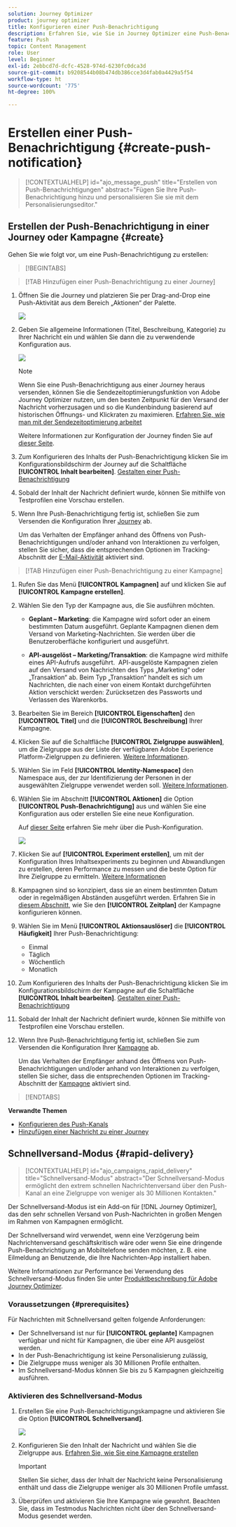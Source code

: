 ```yaml
---
solution: Journey Optimizer
product: journey optimizer
title: Konfigurieren einer Push-Benachrichtigung
description: Erfahren Sie, wie Sie in Journey Optimizer eine Push-Benachrichtigung erstellen
feature: Push
topic: Content Management
role: User
level: Beginner
exl-id: 2ebbcd7d-dcfc-4528-974d-6230fc0dca3d
source-git-commit: b9208544b08b474db386cce3d4fab0a4429a5f54
workflow-type: ht
source-wordcount: '775'
ht-degree: 100%

---
```


# Erstellen einer Push-Benachrichtigung {#create-push-notification}

>[!CONTEXTUALHELP]
>id="ajo_message_push"
>title="Erstellen von Push-Benachrichtigungen"
>abstract="Fügen Sie Ihre Push-Benachrichtigung hinzu und personalisieren Sie sie mit dem Personalisierungseditor."

## Erstellen der Push-Benachrichtigung in einer Journey oder Kampagne {#create}

Gehen Sie wie folgt vor, um eine Push-Benachrichtigung zu erstellen:

>[!BEGINTABS]

>[!TAB Hinzufügen einer Push-Benachrichtigung zu einer Journey]

1. Öffnen Sie die Journey und platzieren Sie per Drag-and-Drop eine Push-Aktivität aus dem Bereich „Aktionen“ der Palette.

   ![](assets/push_create_1.png)

1. Geben Sie allgemeine Informationen (Titel, Beschreibung, Kategorie) zu Ihrer Nachricht ein und wählen Sie dann die zu verwendende Konfiguration aus.

   ![](assets/push_create_2.png)

   >[!NOTE]
   >
   >Wenn Sie eine Push-Benachrichtigung aus einer Journey heraus versenden, können Sie die Sendezeitoptimierungsfunktion von Adobe Journey Optimizer nutzen, um den besten Zeitpunkt für den Versand der Nachricht vorherzusagen und so die Kundenbindung basierend auf historischen Öffnungs- und Klickraten zu maximieren. [Erfahren Sie, wie man mit der Sendezeitoptimierung arbeitet](../building-journeys/journeys-message.md#send-time-optimization)

   Weitere Informationen zur Konfiguration der Journey finden Sie auf [dieser Seite](../building-journeys/journey-gs.md).

1. Zum Konfigurieren des Inhalts der Push-Benachrichtigung klicken Sie im Konfigurationsbildschirm der Journey auf die Schaltfläche **[!UICONTROL Inhalt bearbeiten]**. [Gestalten einer Push-Benachrichtigung](design-push.md)

1. Sobald der Inhalt der Nachricht definiert wurde, können Sie mithilfe von Testprofilen eine Vorschau erstellen.

1. Wenn Ihre Push-Benachrichtigung fertig ist, schließen Sie zum Versenden die Konfiguration Ihrer [Journey](../building-journeys/journey-gs.md) ab.

   Um das Verhalten der Empfänger anhand des Öffnens von Push-Benachrichtigungen und/oder anhand von Interaktionen zu verfolgen, stellen Sie sicher, dass die entsprechenden Optionen im Tracking-Abschnitt der [E-Mail-Aktivität](../building-journeys/journeys-message.md) aktiviert sind.

>[!TAB Hinzufügen einer Push-Benachrichtigung zu einer Kampagne]

1. Rufen Sie das Menü **[!UICONTROL Kampagnen]** auf und klicken Sie auf **[!UICONTROL Kampagne erstellen]**.

1. Wählen Sie den Typ der Kampagne aus, die Sie ausführen möchten.

   * **Geplant – Marketing**: die Kampagne wird sofort oder an einem bestimmten Datum ausgeführt. Geplante Kampagnen dienen dem Versand von Marketing-Nachrichten. Sie werden über die Benutzeroberfläche konfiguriert und ausgeführt.

   * **API-ausgelöst – Marketing/Transaktion**: die Kampagne wird mithilfe eines API-Aufrufs ausgeführt.  API-ausgelöste Kampagnen zielen auf den Versand von Nachrichten des Typs „Marketing“ oder „Transaktion“ ab. Beim Typ „Transaktion“ handelt es sich um Nachrichten, die nach einer von einem Kontakt durchgeführten Aktion verschickt werden: Zurücksetzen des Passworts und Verlassen des Warenkorbs.

1. Bearbeiten Sie im Bereich **[!UICONTROL Eigenschaften]** den **[!UICONTROL Titel]** und die **[!UICONTROL Beschreibung]** Ihrer Kampagne.

1. Klicken Sie auf die Schaltfläche **[!UICONTROL Zielgruppe auswählen]**, um die Zielgruppe aus der Liste der verfügbaren Adobe Experience Platform-Zielgruppen zu definieren. [Weitere Informationen](../audience/about-audiences.md).

1. Wählen Sie im Feld **[!UICONTROL Identity-Namespace]** den Namespace aus, der zur Identifizierung der Personen in der ausgewählten Zielgruppe verwendet werden soll. [Weitere Informationen](../event/about-creating.md#select-the-namespace).

1. Wählen Sie im Abschnitt **[!UICONTROL Aktionen]** die Option **[!UICONTROL Push-Benachrichtigung]** aus und wählen Sie eine Konfiguration aus oder erstellen Sie eine neue Konfiguration.

   Auf [dieser Seite](push-configuration.md) erfahren Sie mehr über die Push-Konfiguration.

   ![](assets/push_create_3.png)

1. Klicken Sie auf **[!UICONTROL Experiment erstellen]**, um mit der Konfiguration Ihres Inhaltsexperiments zu beginnen und Abwandlungen zu erstellen, deren Performance zu messen und die beste Option für Ihre Zielgruppe zu ermitteln. [Weitere Informationen](../content-management/content-experiment.md)

1. Kampagnen sind so konzipiert, dass sie an einem bestimmten Datum oder in regelmäßigen Abständen ausgeführt werden. Erfahren Sie in [diesem Abschnitt](../campaigns/create-campaign.md#schedule), wie Sie den **[!UICONTROL Zeitplan]** der Kampagne konfigurieren können.

1. Wählen Sie im Menü **[!UICONTROL Aktionsauslöser]** die **[!UICONTROL Häufigkeit]** Ihrer Push-Benachrichtigung:

   * Einmal
   * Täglich
   * Wöchentlich
   * Monatlich

1. Zum Konfigurieren des Inhalts der Push-Benachrichtigung klicken Sie im Konfigurationsbildschirm der Kampagne auf die Schaltfläche **[!UICONTROL Inhalt bearbeiten]**. [Gestalten einer Push-Benachrichtigung](design-push.md)

1. Sobald der Inhalt der Nachricht definiert wurde, können Sie mithilfe von Testprofilen eine Vorschau erstellen.

1. Wenn Ihre Push-Benachrichtigung fertig ist, schließen Sie zum Versenden die Konfiguration Ihrer [Kampagne](../campaigns/create-campaign.md) ab.

   Um das Verhalten der Empfänger anhand des Öffnens von Push-Benachrichtigungen und/oder anhand von Interaktionen zu verfolgen, stellen Sie sicher, dass die entsprechenden Optionen im Tracking-Abschnitt der [Kampagne](../campaigns/create-campaign.md) aktiviert sind.

>[!ENDTABS]

**Verwandte Themen**

* [Konfigurieren des Push-Kanals](push-gs.md)
* [Hinzufügen einer Nachricht zu einer Journey](../building-journeys/journeys-message.md)

## Schnellversand-Modus {#rapid-delivery}

>[!CONTEXTUALHELP]
>id="ajo_campaigns_rapid_delivery"
>title="Schnellversand-Modus"
>abstract="Der Schnellversand-Modus ermöglicht den extrem schnellen Nachrichtenversand über den Push-Kanal an eine Zielgruppe von weniger als 30 Millionen Kontakten."

Der Schnellversand-Modus ist ein Add-on für [!DNL Journey Optimizer], das den sehr schnellen Versand von Push-Nachrichten in großen Mengen im Rahmen von Kampagnen ermöglicht.

Der Schnellversand wird verwendet, wenn eine Verzögerung beim Nachrichtenversand geschäftskritisch wäre oder wenn Sie eine dringende Push-Benachrichtigung an Mobiltelefone senden möchten, z. B. eine Eilmeldung an Benutzende, die Ihre Nachrichten-App installiert haben.

Weitere Informationen zur Performance bei Verwendung des Schnellversand-Modus finden Sie unter [Produktbeschreibung für Adobe Journey Optimizer](https://helpx.adobe.com/de/legal/product-descriptions/adobe-journey-optimizer.html).

### Voraussetzungen {#prerequisites}

Für Nachrichten mit Schnellversand gelten folgende Anforderungen:

* Der Schnellversand ist nur für **[!UICONTROL geplante]** Kampagnen verfügbar und nicht für Kampagnen, die über eine API ausgelöst werden.
* In der Push-Benachrichtigung ist keine Personalisierung zulässig,
* Die Zielgruppe muss weniger als 30 Millionen Profile enthalten.
* Im Schnellversand-Modus können Sie bis zu 5 Kampagnen gleichzeitig ausführen.

### Aktivieren des Schnellversand-Modus

1. Erstellen Sie eine Push-Benachrichtigungskampagne und aktivieren Sie die Option **[!UICONTROL Schnellversand]**.

   ![](assets/create-campaign-burst.png)

1. Konfigurieren Sie den Inhalt der Nachricht und wählen Sie die Zielgruppe aus. [Erfahren Sie, wie Sie eine Kampagne erstellen](#create)

   >[!IMPORTANT]
   >
   >Stellen Sie sicher, dass der Inhalt der Nachricht keine Personalisierung enthält und dass die Zielgruppe weniger als 30 Millionen Profile umfasst.

1. Überprüfen und aktivieren Sie Ihre Kampagne wie gewohnt. Beachten Sie, dass im Testmodus Nachrichten nicht über den Schnellversand-Modus gesendet werden.